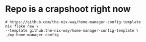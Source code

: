 # Repo is a crapshoot right now

```shell
# https://github.com/the-nix-way/home-manager-config-template
nix flake new \
--template github:the-nix-way/home-manager-config-template \
./my-home-manager-config
```
